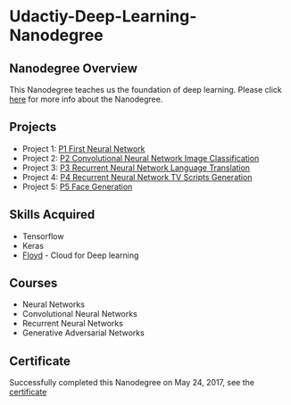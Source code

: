 # Udactiy-Deep-Learning-Nanodegree

## Nanodegree Overview
This Nanodegree teaches us the foundation of deep learning. Please click [here](https://www.udacity.com/course/deep-learning-nanodegree-foundation--nd101) for more info about the Nanodegree.

## Projects
* Project 1: [P1 First Neural Network](https://github.com/Ruofei29/Udactiy-Deep-Learning-Nanodegree/tree/master/P1%20First%20Neural%20Network)
* Project 2: [P2 Convolutional Neural Network Image Classification](https://github.com/Ruofei29/Udactiy-Deep-Learning-Nanodegree/tree/master/P2%20Convolutional%20Neural%20Network%20Image%20Classification)
* Project 3: [P3 Recurrent Neural Network Language Translation](https://github.com/Ruofei29/Udactiy-Deep-Learning-Nanodegree/tree/master/P3%20Recurrent%20Neural%20Network%20Language%20Translation)
* Project 4: [P4 Recurrent Neural Network TV Scripts Generation](https://github.com/Ruofei29/Udactiy-Deep-Learning-Nanodegree/tree/master/P4%20Recurrent%20Neural%20Network%20TV%20Scripts%20Generation)
* Project 5: [P5 Face Generation](https://github.com/Ruofei29/Udactiy-Deep-Learning-Nanodegree/tree/master/P5%20Face%20Generation)

## Skills Acquired
* Tensorflow
* Keras
* [Floyd](https://www.floydhub.com/) - Cloud for Deep learning

## Courses
* Neural Networks
* Convolutional Neural Networks
* Recurrent Neural Networks
* Generative Adversarial Networks

## Certificate
Successfully completed this Nanodegree on May 24, 2017, see the [certificate](https://drive.google.com/file/d/0B1_9KVZI9SLVQ0oxeDlQaVpvMnc/view?usp=sharing)
